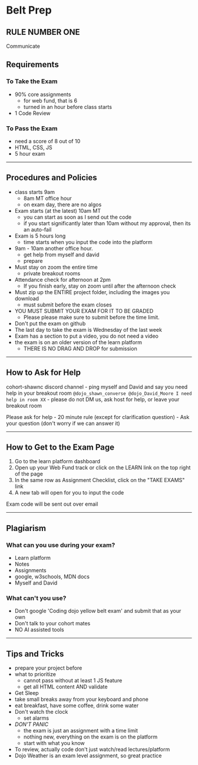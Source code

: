 # Belt Prep

## RULE NUMBER ONE

Communicate

## Requirements

### To Take the Exam

- 90% core assignments
  - for web fund, that is 6
  - turned in an hour before class starts
- 1 Code Review

### To Pass the Exam

- need a score of 8 out of 10
- HTML, CSS, JS
- 5 hour exam

---

## Procedures and Policies

- class starts 9am
  - 8am MT office hour
  - on exam day, there are no algos
- Exam starts (at the latest) 10am MT
  - you can start as soon as I send out the code
  - if you start significantly later than 10am without my approval, then its an auto-fail
- Exam is 5 hours long
  - time starts when you input the code into the platform
- 9am - 10am another office hour.
  - get help from myself and david
  - prepare
- Must stay on zoom the entire time
  - private breakout rooms
- Attendance check for afternoon at 2pm
  - If you finish early, stay on zoom until after the afternoon check
- Must zip up the ENTIRE project folder, including the images you download
  - must submit before the exam closes
- YOU MUST SUBMIT YOUR EXAM FOR IT TO BE GRADED
  - Please please make sure to submit before the time limit.
- Don't put the exam on github
- The last day to take the exam is Wednesday of the last week
- Exam has a section to put a video, you do not need a video
- the exam is on an older version of the learn platform
  - THERE IS NO DRAG AND DROP for submission

---

## How to Ask for Help

cohort-shawnc discord channel - ping myself and David and say you need help in your breakout room
`@dojo_shawn_converse @dojo_David_Moore I need help in room XX` - please do not DM us, ask host for help, or leave your breakout room

Please ask for help - 20 minute rule (except for clarification question) - Ask your question (don't worry if we can answer it)

---

## How to Get to the Exam Page

1. Go to the learn platform dashboard
2. Open up your Web Fund track or click on the LEARN link on the top right of the page
3. In the same row as Assignment Checklist, click on the "TAKE EXAMS" link
4. A new tab will open for you to input the code

Exam code will be sent out over email

---

## Plagiarism

### What can you use during your exam?

- Learn platform
- Notes
- Assignments
- google, w3schools, MDN docs
- Myself and David

### What can't you use?

- Don't google 'Coding dojo yellow belt exam' and submit that as your own
- Don't talk to your cohort mates
- NO AI assisted tools

---

## Tips and Tricks

- prepare your project before
- what to prioritize
  - cannot pass without at least 1 JS feature
  - get all HTML content AND validate
- Get Sleep
- take small breaks away from your keyboard and phone
- eat breakfast, have some coffee, drink some water
- Don't watch the clock
  - set alarms
- _*DON'T PANIC*_
  - the exam is just an assignment with a time limit
  - nothing new, everything on the exam is on the platform
  - start with what you know
- To review, actually code don't just watch/read lectures/platform
- Dojo Weather is an exam level assignment, so great practice
